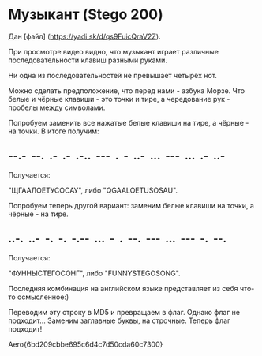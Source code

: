 # Музыкант (Stego 200)

Дан [файл] (https://yadi.sk/d/qs9FuicQraV2Z).

При просмотре видео видно, что музыкант играет различные последовательности клавиш разными руками.

Ни одна из последовательностей не превышает четырёх нот.

Можно сделать предположение, что перед нами - азбука Морзе. Что белые и чёрные клавиши - это точки и тире, а чередование рук - пробелы между символами.

Попробуем заменить все нажатые белые клавиши на тире, а чёрные - на точки. В итоге получим:

## --.-  --.  .-  .-  .-..  ---  .  -  ..-  ...  ---  ...  .-  ..-

Получается:

"ЩГААЛОЕТУСОСАУ", либо "QGAALOETUSOSAU".

Попробуем теперь другой вариант: заменим белые клавиши на точки, а чёрные - на тире.

## ..-.  ..-  -.  -.  -.--  ...  -  .  --.  ---  ...  ---  -.  --.

Получается:

"ФУННЫСТЕГОСОНГ", либо "FUNNYSTEGOSONG".

Последняя комбинация на английском языке представляет из себя что-то осмысленное:)

Переводим эту строку в MD5 и превращаем в флаг. Однако флаг не подходит... Заменим заглавные буквы, на строчные. Теперь флаг подходит!

Aero{6bd209cbbe695c6d4c7d50cda60c7300}
